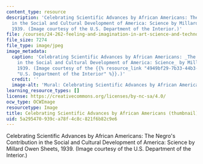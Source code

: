 ```yaml
---
content_type: resource
description: 'Celebrating Scientific Advances by African Americans: The Negro''s Contribution
  in the Social and Cultural Development of America: Science by Millard Owen Sheets,
  1939. (Image courtesy of the U.S. Department of the Interior.)'
file: /courses/24-262-feeling-and-imagination-in-art-science-and-technology-spring-2004/5a295470939ca78f4c8c821f6b82c9e6_24-262s04-th.jpg
file_size: 7274
file_type: image/jpeg
image_metadata:
  caption: 'Celebrating Scientific Advances by African Americans: _The Negro''s Contribution
    in the Social and Cultural Development of America: Science_ by Millard Owen Sheets,
    1939. (Image courtesy of the {{% resource_link "4949bf29-7b33-44b3-8048-44946e647524"
    "U.S. Department of the Interior" %}}.)'
  credit: ''
  image-alt: 'Mural: Celebrating Scientific Advances by African Americans.'
learning_resource_types: []
license: https://creativecommons.org/licenses/by-nc-sa/4.0/
ocw_type: OCWImage
resourcetype: Image
title: Celebrating Scientific Advances by African Americans (thumbnail)
uid: 5a295470-939c-a78f-4c8c-821f6b82c9e6
---
```

Celebrating Scientific Advances by African Americans: The Negro's Contribution in the Social and Cultural Development of America: Science by Millard Owen Sheets, 1939. (Image courtesy of the U.S. Department of the Interior.)